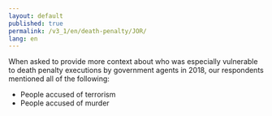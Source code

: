 ```yaml
---
layout: default
published: true
permalink: /v3_1/en/death-penalty/JOR/
lang: en
---
```


When asked to provide more context about who was especially vulnerable to death penalty executions by government agents in 2018, our respondents mentioned all of the following:
-	People accused of terrorism
-	People accused of murder

